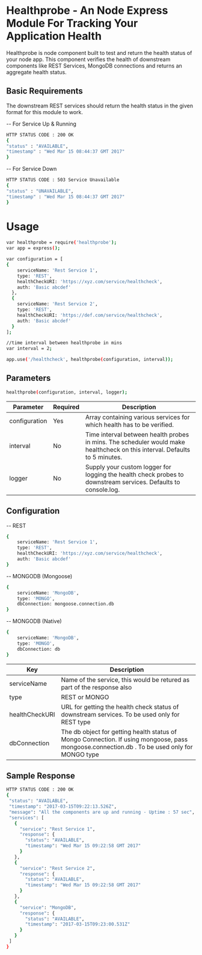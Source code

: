# Healthprobe - An Node Express Module For Tracking Your Application Health

Healthprobe is node component built to test and return the health status of your node app. This component verifies the health of downstream components like REST Services, MongoDB connections and returns an aggregate health status.

## Basic Requirements
The downstream REST services should return the health status in the given format for this module to work.

-- For Service Up & Running
```sh
HTTP STATUS CODE : 200 OK
{
"status" : "AVAILABLE",
"timestamp" : "Wed Mar 15 08:44:37 GMT 2017"
}
```

-- For Service Down
```sh
HTTP STATUS CODE : 503 Service Unavailable
{
"status" : "UNAVAILABLE",
"timestamp" : "Wed Mar 15 08:44:37 GMT 2017"
}
```

# Usage

```sh
var healthprobe = require('healthprobe');
var app = express();

var configuration = [
{
    serviceName: 'Rest Service 1',
    type: 'REST',
    healthCheckURI: 'https://xyz.com/service/healthcheck',
    auth: 'Basic abcdef'
  },
  {
    serviceName: 'Rest Service 2',
    type: 'REST',
    healthCheckURI: 'https://def.com/service/healthcheck',
    auth: 'Basic abcdef'
  }
];

//time interval between healthprobe in mins
var interval = 2;

app.use('/healthcheck', healthprobe(configuration, interval));
```

## Parameters
```sh
healthprobe(configuration, interval, logger);
```
| Parameter | Required | Description |
| --------- | -------- | ----------- |
| configuration | Yes | Array containing various services for which health has to be verified. |
| interval | No | Time interval between health probes in mins. The scheduler would make healthcheck on this interval. Defaults to 5 minutes. |
| logger | No | Supply your custom logger for logging the health check probes to downstream services. Defaults to console.log. |


## Configuration

-- REST
```sh
{
    serviceName: 'Rest Service 1',
    type: 'REST',
    healthCheckURI: 'https://xyz.com/service/healthcheck',
    auth: 'Basic abcdef'
}
```
-- MONGODB (Mongoose)
```sh
{
    serviceName: 'MongoDB',
    type: 'MONGO',
    dbConnection: mongoose.connection.db
}
```
-- MONGODB (Native)
```sh
{
    serviceName: 'MongoDB',
    type: 'MONGO',
    dbConnection: db
}
```

  | Key | Description |
  | --- | ----------- |
  | serviceName | Name of the service, this would be retured as part of the response also |
  | type | REST or MONGO |
  | healthCheckURI | URL for getting the health check status of downstream services. To be used only for REST type |
  | dbConnection | The db object for getting health status of Mongo Connection. If using mongoose, pass mongoose.connection.db . To be used only for MONGO type |

 ## Sample Response

 ```sh
 HTTP STATUS CODE : 200 OK
 {
  "status": "AVAILABLE",
  "timestamp": "2017-03-15T09:22:13.526Z",
  "message": "All the components are up and running - Uptime : 57 sec",
  "services": [
    {
      "service": "Rest Service 1",
      "response": {
        "status": "AVAILABLE",
        "timestamp": "Wed Mar 15 09:22:58 GMT 2017"
      }
    },
    {
      "service": "Rest Service 2",
      "response": {
        "status": "AVAILABLE",
        "timestamp": "Wed Mar 15 09:22:58 GMT 2017"
      }
    },
    {
      "service": "MongoDB",
      "response": {
        "status": "AVAILABLE",
        "timestamp": "2017-03-15T09:23:00.531Z"
      }
    }
  ]
}
````